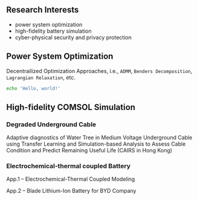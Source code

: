 

## Research Interests
- power system optimization
- high-fidelity battery simulation
- cyber-physical security and privacy protection

## Power System Optimization
Decentrailized Optimization Approaches, i.e., `ADMM`, `Benders Decomposition`, `Lagrangian Relaxation`, etc. 
```sh
echo 'Hello, world!'
```

## High-fidelity COMSOL Simulation
### Degraded Underground Cable
Adaptive diagnostics of Water Tree in Medium Voltage Underground Cable using Transfer Learning and Simulation-based Analysis to Assess Cable Condition and Predict Remaining Useful Life (CAIRS in Hong Kong)



### Electrochemical-thermal coupled Battery
App.1 – Electrochemical-Thermal Coupled Modeling



App.2 – Blade Lithium-Ion Battery for BYD Company 

